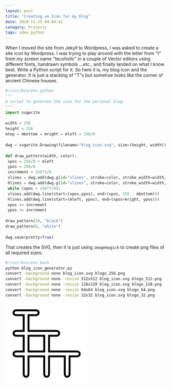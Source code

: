 ```yaml
---
layout: post
title: "Creating an Icon for my blog"
date: 2018-11-25 04:04:41
category: Projects
tags: idea python
---
```

When I moved the site from Jekyll to Wordpress, I was asked to create a site icon by Wordpress. I was trying to play around with the letter from "t" from my screen name "tecoholic" in a couple of Vector editors using different fonts, handrawn symbols ...etc., and finally landed on what I know best. Write a Python script for it. So here it is, my blog icon and the generator. It is just a stacking of "T"s but somehoe looks like the corner of ancient Chinese houses.

```python
#!/usr/bin/env python
"""
A script to generate SVG icon for the personal blog.
"""
import svgwrite

width = 256
height = 256
mtop = mbottom = mright = mleft = 256/8

dwg = svgwrite.Drawing(filename="blog_icon.svg", size=(height, width))

def draw_pattern(width, color):
 xpos = 256/8 + mleft
 ypos = 256/8
 increment = 256*2/8
 vlines = dwg.add(dwg.g(id="vlines", stroke=color, stroke_width=width, stroke_linecap="round"))
 hlines = dwg.add(dwg.g(id="vlines", stroke=color, stroke_width=width, stroke_linecap="round"))
 while (xpos < 256*7/8):
 vlines.add(dwg.line(start=(xpos,ypos), end=(xpos, 256 - mbottom)))
 hlines.add(dwg.line(start=(mleft, ypos), end=(xpos+mright, ypos)))
 xpos += increment
 ypos += increment

draw_pattern(20, "black")
draw_pattern(8, "white")

dwg.save(pretty=True)
```

That creates the SVG, then it is just using `imagemagick` to create png files of all required sizes:

```bash
#!/usr/bin/env bash
python blog_icon_generator.py
convert -background none blog_icon.svg blogo_256.png
convert -background none -resize 512x512 blog_icon.svg blogo_512.png
convert -background none -resize 128x128 blog_icon.svg blogo_128.png
convert -background none -resize 64x64 blog_icon.svg blogo_64.png
convert -background none -resize 32x32 blog_icon.svg blogo_32.png
```

![blogo_256](/img/wp-content/uploads/2018/11/blogo_256.png)
